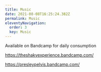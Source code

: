 ```yaml
---
title: Music
date: 2021-08-08T16:25:24.382Z
permalink: Music
eleventyNavigation:
  order: 3
  key: Music
---
```

Available on Bandcamp for daily consumption 

<https://theshakyexperience.bandcamp.com/>

<https://presleypelvis.bandcamp.com/>